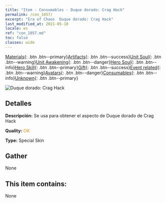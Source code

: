 ```yaml
---
title: "Item - Consumables - Duque dorado: Crag Hack"
permalink: /con_1057/
excerpt: "Era of Chaos  Duque dorado: Crag Hack"
last_modified_at: 2021-05-18
locale: es
ref: "con_1057.md"
toc: false
classes: wide
---
```

 [Materials](/ItemsES/){: .btn .btn--primary}[Artifacts](/ItemsES/Artifacts/){: .btn .btn--success}[Unit Soul](/ItemsES/UnitSoul/){: .btn .btn--warning}[Unit Awakening](/ItemsES/UnitAwakening/){: .btn .btn--danger}[Hero Soul](/ItemsES/HeroSoul/){: .btn .btn--info}[Hero Skill](/ItemsES/HeroSkill/){: .btn .btn--primary}[Gift](/ItemsES/Gift/){: .btn .btn--success}[Event related](/ItemsES/Events/){: .btn .btn--warning}[Avatars](/ItemsES/Avatars/){: .btn .btn--danger}[Consumables](/ItemsES/Consumables/){: .btn .btn--info}[Unknown](/ItemsES/Unknown/){: .btn .btn--primary}

 ![Duque dorado: Crag Hack](/images/h/h_CragHack5.jpg)

## Detalles
 **Descripción:** Se usa para obtener el aspecto de Duque dorado de Crag Hack

 **Quality:** <span style="color: #FF8C00">OK</span>

 **Type:** Special Skin

## Gather

  None

## This item contains:

  None

